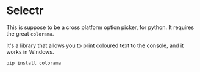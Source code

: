 # Selectr

This is suppose to be a cross platform option picker, for python. It requires the great `colorama`.

It's a library that allows you to print coloured text to the console, and it works in Windows.

```
pip install colorama
```
